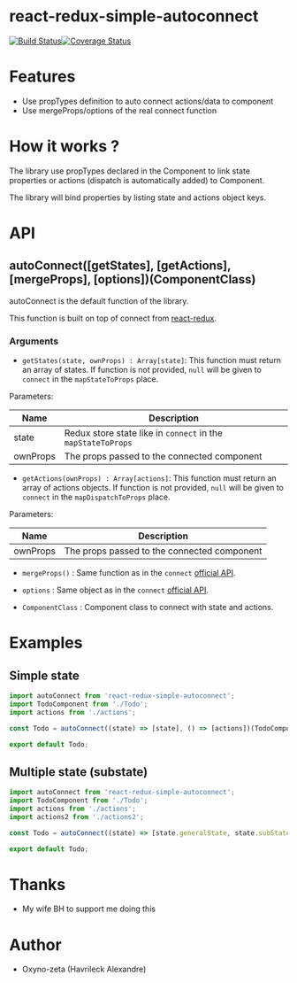 react-redux-simple-autoconnect
==============================
[![Build Status](https://travis-ci.org/oxyno-zeta/react-redux-simple-autoconnect.svg?branch=master)](https://travis-ci.org/oxyno-zeta/react-redux-simple-autoconnect)[![Coverage Status](https://coveralls.io/repos/github/oxyno-zeta/react-redux-simple-autoconnect/badge.svg?branch=master)](https://coveralls.io/github/oxyno-zeta/react-redux-simple-autoconnect?branch=master)

# Features
- Use propTypes definition to auto connect actions/data to component
- Use mergeProps/options of the real connect function

# How it works ?
The library use propTypes declared in the Component to link state properties or actions (dispatch is automatically 
added) to Component. 

The library will bind properties by listing state and actions object keys.  

# API
## autoConnect([getStates], [getActions], [mergeProps], [options])(ComponentClass)
autoConnect is the default function of the library.

This function is built on top of connect from [react-redux](https://github.com/reactjs/react-redux/). 

### Arguments
* `getStates(state, ownProps) : Array[state]`: This function must return an array of states. If function is not provided, 
`null` will be given to `connect` in the `mapStateToProps` place.

Parameters:

| Name | Description |
|--------|-------|
| state | Redux store state like in `connect` in the `mapStateToProps` |
| ownProps | The props passed to the connected component |

* `getActions(ownProps) : Array[actions]`: This function must return an array of actions objects. If function
 is not provided, `null` will be given to `connect` in the `mapDispatchToProps` place.
 
 Parameters:
 
 | Name | Description |
 |--------|-------|
 | ownProps | The props passed to the connected component |
 
* `mergeProps()` : Same function as in the `connect` [official API](https://github.com/reactjs/react-redux/blob/master/docs/api.md#connectmapstatetoprops-mapdispatchtoprops-mergeprops-options).

* `options` : Same object as in the `connect` [official API](https://github.com/reactjs/react-redux/blob/master/docs/api.md#connectmapstatetoprops-mapdispatchtoprops-mergeprops-options).

* `ComponentClass` : Component class to connect with state and actions.

# Examples
## Simple state
```jsx
import autoConnect from 'react-redux-simple-autoconnect';
import TodoComponent from './Todo';
import actions from './actions';

const Todo = autoConnect((state) => [state], () => [actions])(TodoComponent);

export default Todo;
```

## Multiple state (substate)
```jsx
import autoConnect from 'react-redux-simple-autoconnect';
import TodoComponent from './Todo';
import actions from './actions';
import actions2 from './actions2';

const Todo = autoConnect((state) => [state.generalState, state.subState1], () => [actions, action2])(TodoComponent);

export default Todo;
```

# Thanks
* My wife BH to support me doing this

# Author
* Oxyno-zeta (Havrileck Alexandre)
